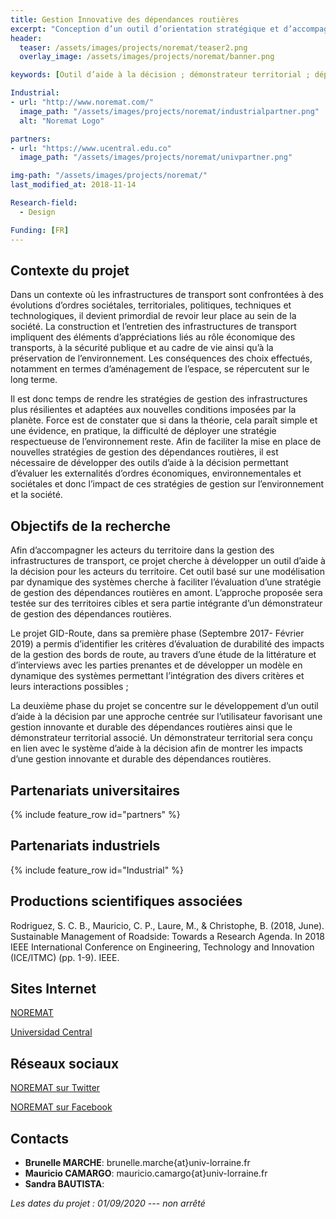 ```yaml
---
title: Gestion Innovative des dépendances routières
excerpt: "Conception d’un outil d’orientation stratégique et d’accompagnement à l’échelle d’un territoire pour la gestion raisonnée des bords de route"
header:
  teaser: /assets/images/projects/noremat/teaser2.png
  overlay_image: /assets/images/projects/noremat/banner.png

keywords: [Outil d’aide à la décision ; démonstrateur territorial ; dépendances routières]

Industrial:
- url: "http://www.noremat.com/"
  image_path: "/assets/images/projects/noremat/industrialpartner.png"
  alt: "Noremat Logo"

partners:
- url: "https://www.ucentral.edu.co"
  image_path: "/assets/images/projects/noremat/univpartner.png"

img-path: "/assets/images/projects/noremat/"  
last_modified_at: 2018-11-14  

Research-field:
  - Design

Funding: [FR]
---
```


## Contexte du projet 

Dans un contexte où les infrastructures de transport sont confrontées à des évolutions d’ordres sociétales, territoriales, politiques, techniques et technologiques, il devient primordial de revoir leur place au sein de la société. La construction et l’entretien des infrastructures de transport impliquent des éléments d’appréciations liés au rôle économique des transports, à la sécurité publique et au cadre de vie ainsi qu’à la préservation de l’environnement. Les conséquences des choix effectués, notamment en termes d’aménagement de l’espace, se répercutent sur le long terme.   

Il est donc temps de rendre les stratégies de gestion des infrastructures plus résilientes et adaptées aux nouvelles conditions imposées par la planète. Force est de constater que si dans la théorie, cela paraît simple et une évidence, en pratique, la difficulté de déployer une stratégie respectueuse de l’environnement reste. Afin de faciliter la mise en place de nouvelles stratégies de gestion des dépendances routières, il est nécessaire de développer des outils d’aide à la décision permettant d’évaluer les externalités d’ordres économiques, environnementales et sociétales et donc l’impact de ces stratégies de gestion sur l’environnement et la société. 



## Objectifs de la recherche

Afin d’accompagner les acteurs du territoire dans la gestion des infrastructures de transport, ce projet cherche à développer un outil d’aide à la décision pour les acteurs du territoire. Cet outil basé sur une modélisation par dynamique des systèmes cherche à faciliter l’évaluation d’une stratégie de gestion des dépendances routières en amont. L’approche proposée sera testée sur des territoires cibles et sera partie intégrante d’un démonstrateur de gestion des dépendances routières.  

Le projet GID-Route, dans sa première phase (Septembre 2017- Février 2019) a permis d’identifier les critères d’évaluation de durabilité des impacts de la gestion des bords de route, au travers d’une étude de la littérature et d’interviews avec les parties prenantes et de développer un modèle en dynamique des systèmes permettant l’intégration des divers critères et leurs interactions possibles ;  

La deuxième phase du projet se concentre sur le développement d’un outil d’aide à la décision par une approche centrée sur l’utilisateur favorisant une gestion innovante et durable des dépendances routières ainsi que le démonstrateur territorial associé. Un démonstrateur territorial sera conçu en lien avec le système d’aide à la décision afin de montrer les impacts d’une gestion innovante et durable des dépendances routières.


## Partenariats universitaires

{% include feature_row id="partners" %}


## Partenariats industriels

{% include feature_row id="Industrial" %}


## Productions scientifiques associées

Rodriguez, S. C. B., Mauricio, C. P., Laure, M., & Christophe, B. (2018, June). Sustainable Management of Roadside: Towards a Research Agenda. In 2018 IEEE International Conference on Engineering, Technology and Innovation (ICE/ITMC) (pp. 1-9). IEEE.


## Sites Internet

<i class="fas fa-link"></i> [NOREMAT](https://www.noremat.fr)  

<i class="fas fa-link"></i> [Universidad Central](https://www.ucentral.edu.co)  

##  Réseaux sociaux 

<i class="fab fa-twitter-square"></i> [NOREMAT sur Twitter](https://twitter.com/noremat_?lang=fr)  

<i class="fab fa-linkedin"></i> [NOREMAT sur Facebook](https://fr-fr.facebook.com/noremat)




## Contacts 
* **Brunelle MARCHE**: brunelle.marche{at}univ-lorraine.fr
* **Mauricio CAMARGO**: mauricio.camargo{at}univ-lorraine.fr
* **Sandra BAUTISTA**: 



 *Les dates du projet : 01/09/2020 --- non arrêté*